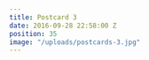 ```yaml
---
title: Postcard 3
date: 2016-09-28 22:58:00 Z
position: 35
image: "/uploads/postcards-3.jpg"
---
```


